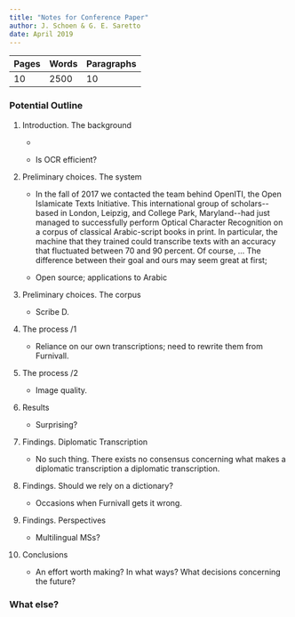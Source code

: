 ```yaml
---
title: "Notes for Conference Paper"
author: J. Schoen & G. E. Saretto
date: April 2019
---
```


|Pages|Words|Paragraphs|
|:---|:---|:---|
|10|2500|10|

### Potential Outline

1. Introduction. The background

    -

    - Is OCR efficient?

2. Preliminary choices. The system

    - In the fall of 2017 we contacted the team behind OpenITI, the Open Islamicate Texts Initiative. This international group of scholars--based in London, Leipzig, and College Park, Maryland--had just managed to successfully perform Optical Character Recognition on a corpus of classical Arabic-script books in print. In particular, the machine that they trained could transcribe texts with an accuracy that fluctuated between 70 and 90 percent. Of course, ... The difference between their goal and ours may seem great at first; 

    - Open source; applications to Arabic

3. Preliminary choices. The corpus

    - Scribe D.

4. The process /1

    - Reliance on our own transcriptions; need to rewrite them from Furnivall.

5. The process /2

    - Image quality.

6. Results

    - Surprising?

7. Findings. Diplomatic Transcription

    - No such thing. There exists no consensus concerning what makes a diplomatic transcription a diplomatic transcription.

8. Findings. Should we rely on a dictionary?

    - Occasions when Furnivall gets it wrong.

9. Findings. Perspectives

    - Multilingual MSs?

10. Conclusions

    - An effort worth making? In what ways? What decisions concerning the future?

### What else?
